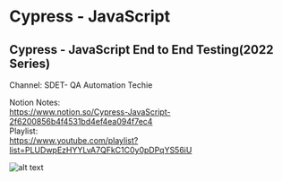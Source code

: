 # Cypress - JavaScript
## Cypress - JavaScript End to End Testing(2022 Series)
Channel: SDET- QA Automation Techie  

Notion Notes:  
https://www.notion.so/Cypress-JavaScript-2f6200856b4f4531bd4ef4ea094f7ec4   
Playlist:  
https://www.youtube.com/playlist?list=PLUDwpEzHYYLvA7QFkC1C0y0pDPqYS56iU

![alt text](https://i.ytimg.com/vi/69SFwgWHUig/hqdefault.jpg?sqp=-oaymwEXCNACELwBSFryq4qpAwkIARUAAIhCGAE=&rs=AOn4CLDhPZOlE_yd6n-AmC1lrd-OwNr3pA)